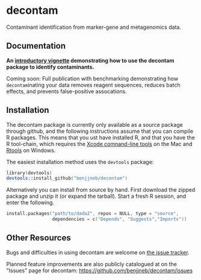 # decontam

Contaminant identification from marker-gene and metagenomics data.

## Documentation

**An [introductory vignette](vignettes/decontam_intro.html) demonstrating how to use the decontam package to identify contaminants.**

Coming soon: Full publication with benchmarking demonstrating how `decontam`inating your data removes reagent sequences, reduces batch effects, and prevents false-positive assocations.

## Installation

The decontam package is currently only available as a source package through github, and the following instructions assume that you can compile R packages. This means that you ust have installed R, and that you have the R tool-chain, which requires the [Xcode comnand-line tools](http://railsapps.github.io/xcode-command-line-tools.html) on the Mac and [Rtools](https://cran.r-project.org/bin/windows/Rtools/) on Windows.

The easiest installation method uses the `devtools` package:

```S
library(devtools)
devtools::install_github("benjjneb/decontam")
```

Alternatively you can install from source by hand. First download the zipped package and unzip it (or expand the tarball). Start a fresh R session, and enter the following.

```S
install.packages("path/to/dada2", repos = NULL, type = "source",
                 dependencies = c("Depends", "Suggests","Imports"))
```

## Other Resources

Bugs and difficulties in using decontam are welcome on [the issue tracker](https://github.com/benjjneb/decontam/issues).

Planned feature improvements are also publicly catalogued at on the "Issues" page for decontam: https://github.com/benjjneb/decontam/issues

